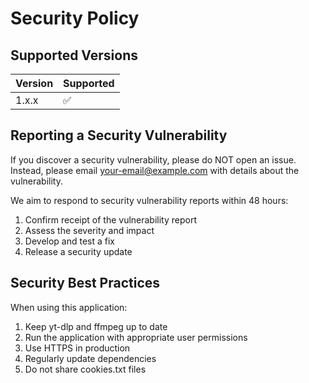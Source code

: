 # Security Policy

## Supported Versions

| Version | Supported          |
| ------- | ------------------ |
| 1.x.x   | :white_check_mark: |

## Reporting a Security Vulnerability

If you discover a security vulnerability, please do NOT open an issue. Instead, please email [your-email@example.com](mailto:your-email@example.com) with details about the vulnerability.

We aim to respond to security vulnerability reports within 48 hours:

1. Confirm receipt of the vulnerability report
2. Assess the severity and impact
3. Develop and test a fix
4. Release a security update

## Security Best Practices

When using this application:

1. Keep yt-dlp and ffmpeg up to date
2. Run the application with appropriate user permissions
3. Use HTTPS in production
4. Regularly update dependencies
5. Do not share cookies.txt files
